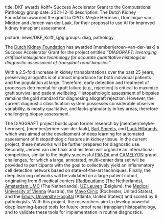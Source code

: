 title: DKF awards Kolff+ Success Accelerator Grant to the Computational Pathology group
date: 2021-12-10
description: The Dutch Kidney Foundation awarded the grant to CPG’s Meyke Hermsen, Dominique van Midden and Jeroen van der Laak, for their proposal to use AI for improved kidney transplant assessment. 

picture: news/DKF_Kolff_I.jpg
groups: diag, pathology

The [Dutch Kidney Foundation]( https://nierstichting.nl/) has awarded [member/jeroen-van-der-laak] a Success Accelerator Grant for the project entitled *”DIAGGRAFT: leveraging artificial intelligence technology for accurate quantitative histological diagnostic assessment of transplant renal biopsies”*. 

With a 2.5-fold increase in kidney transplantations over the past 25 years, preserving allografts is of utmost importance for both individual patients and the population at large. Therefore, early detection and treatment of processes detrimental for graft failure (e.g., rejection) is critical to maximize graft survival and patient wellbeing. Histopathologic assessment of biopsies remains the gold standard for diagnosing allograft rejection. However, the current diagnostic classification system possesses considerable observer variability, is mostly qualitative, and lacks granularity in key areas, therefore challenging biopsy assessment. 

The DIAGGRAFT project builds upon former research by [member/meyke-hermsen],  [member/jeroen-van-der-laak], [Bart Smeets]( https://www.radboudumc.nl/personen/bart-smeets), and [Luuk Hilbrands]( https://www.radboudumc.nl/personen/luuk-hilbrands), which was aimed at the development of deep learning for automated assessment of histopathologic features in kidney tissue. In the current project, these networks will be further prepared for diagnostic use. Secondly, Jeroen van der Laak and his team will organize an international competition, similar to the highly successful [PANDA](https://panda.grand-challenge.org/) and [CAMELYON](https://camelyon17.grand-challenge.org/) grand challenges, for which a large, annotated, multi-center data set will be provided to participants with the goal to collectively yield an inflammatory cell detection network based on state-of-the-art techniques. Finally, the deep learning networks will be validated on a large patient cohort, originating from 6 medical centers ([Radboudumc](https://www.radboudumc.nl/patientenzorg) (The Netherlands), [Amsterdam UMC](https://www.amc.nl/web/home.htm) (The Netherlands), [UZ Leuven](https://www.uzleuven.be/en) (Belgium), the [Medical University of Vienna](https://www.meduniwien.ac.at/web/en/) (Austria), the [Mayo Clinic](https://www.mayoclinic.org/) (Rochester, United States), and the [Emory University Hospital]( https://med.emory.edu/) (Atlanta, United States)) and scored by 9 pathologists. With this project, the researchers aim to develop powerful deep learning-based tools for future-proof renal transplant histopathology, and to validate these tools for implementation in routine diagnostics.
